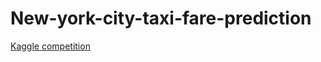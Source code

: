 # New-york-city-taxi-fare-prediction
[Kaggle competition](https://www.kaggle.com/c/new-york-city-taxi-fare-prediction)

